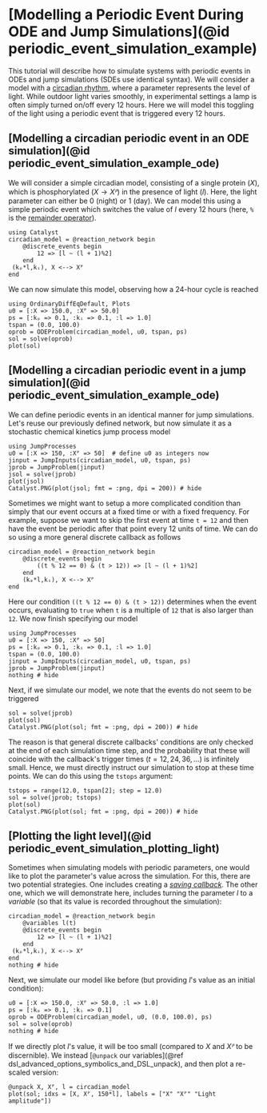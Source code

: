 # [Modelling a Periodic Event During ODE and Jump Simulations](@id periodic_event_simulation_example)
This tutorial will describe how to simulate systems with periodic events in ODEs and jump simulations (SDEs use identical syntax). We will consider a model with a [circadian rhythm](https://en.wikipedia.org/wiki/Circadian_rhythm), where a parameter represents the level of light. While outdoor light varies smoothly, in experimental settings a lamp is often simply turned on/off every 12 hours. Here we will model this toggling of the light using a periodic event that is triggered every 12 hours.

## [Modelling a circadian periodic event in an ODE simulation](@id periodic_event_simulation_example_ode)
We will consider a simple circadian model, consisting of a single protein ($X$), which is phosphorylated ($X \to Xᴾ$) in the presence of light ($l$). Here, the light parameter can either be $0$ (night) or $1$ (day). We can model this using a simple periodic event which switches the value of $l$ every 12 hours (here, `%` is the [remainder operator](https://docs.julialang.org/en/v1/manual/mathematical-operations/#Arithmetic-Operators)).
```@example periodic_event_example
using Catalyst
circadian_model = @reaction_network begin
    @discrete_events begin
        12 => [l ~ (l + 1)%2]
    end
 (kₚ*l,kᵢ), X <--> Xᴾ
end
```
We can now simulate this model, observing how a 24-hour cycle is reached
```@example periodic_event_example
using OrdinaryDiffEqDefault, Plots
u0 = [:X => 150.0, :Xᴾ => 50.0]
ps = [:kₚ => 0.1, :kᵢ => 0.1, :l => 1.0]
tspan = (0.0, 100.0)
oprob = ODEProblem(circadian_model, u0, tspan, ps)
sol = solve(oprob)
plot(sol)
```

## [Modelling a circadian periodic event in a jump simulation](@id periodic_event_simulation_example_ode)
We can define periodic events in an identical manner for jump simulations. Let's
reuse our previously defined network, but now simulate it as a stochastic
chemical kinetics jump process model
```@example periodic_event_example
using JumpProcesses
u0 = [:X => 150, :Xᴾ => 50]  # define u0 as integers now
jinput = JumpInputs(circadian_model, u0, tspan, ps)
jprob = JumpProblem(jinput)
jsol = solve(jprob)
plot(jsol)
Catalyst.PNG(plot(jsol; fmt = :png, dpi = 200)) # hide
```

Sometimes we might want to setup a more complicated condition than simply that
our event occurs at a fixed time or with a fixed frequency. For example, suppose
we want to skip the first event at time `t = 12` and then have the event be
periodic after that point every 12 units of time. We can do so using a more
general discrete callback as follows
```@example periodic_event_example
circadian_model = @reaction_network begin
    @discrete_events begin
        ((t % 12 == 0) & (t > 12)) => [l ~ (l + 1)%2]
    end
    (kₚ*l,kᵢ), X <--> Xᴾ
end
```
Here our condition `((t % 12 == 0) & (t > 12))` determines when the event
occurs, evaluating to `true` when `t` is a multiple of `12` that is also larger
than `12`. We now finish specifying our model
```@example periodic_event_example
using JumpProcesses
u0 = [:X => 150, :Xᴾ => 50]
ps = [:kₚ => 0.1, :kᵢ => 0.1, :l => 1.0]
tspan = (0.0, 100.0)
jinput = JumpInputs(circadian_model, u0, tspan, ps)
jprob = JumpProblem(jinput)
nothing # hide
```
Next, if we simulate our model, we note that the events do not seem to be
triggered
```@example periodic_event_example
sol = solve(jprob)
plot(sol)
Catalyst.PNG(plot(sol; fmt = :png, dpi = 200)) # hide
```
The reason is that general discrete callbacks' conditions are only checked at
the end of each simulation time step, and the probability that these will
coincide with the callback's trigger times ($t = 12, 24, 36, ...$) is infinitely
small. Hence, we must directly instruct our simulation to stop at these time
points. We can do this using the `tstops` argument:
```@example periodic_event_example
tstops = range(12.0, tspan[2]; step = 12.0)
sol = solve(jprob; tstops)
plot(sol)
Catalyst.PNG(plot(sol; fmt = :png, dpi = 200)) # hide
```

## [Plotting the light level](@id periodic_event_simulation_plotting_light)
Sometimes when simulating models with periodic parameters, one would like to plot the parameter's value across the simulation. For this, there are two potential strategies. One includes creating a [*saving callback*](https://docs.sciml.ai/DiffEqCallbacks/stable/output_saving/#DiffEqCallbacks.SavingCallback). The other one, which we will demonstrate here, includes turning the parameter $l$ to a *variable* (so that its value is recorded throughout the simulation):
```@example periodic_event_example
circadian_model = @reaction_network begin
    @variables l(t)
    @discrete_events begin
        12 => [l ~ (l + 1)%2]
    end
 (kₚ*l,kᵢ), X <--> Xᴾ
end
nothing # hide
```
Next, we simulate our model like before (but providing $l$'s value as an initial condition):
```@example periodic_event_example
u0 = [:X => 150.0, :Xᴾ => 50.0, :l => 1.0]
ps = [:kₚ => 0.1, :kᵢ => 0.1]
oprob = ODEProblem(circadian_model, u0, (0.0, 100.0), ps)
sol = solve(oprob)
nothing # hide
```
If we directly plot $l$'s value, it will be too small (compared to $X$ and $Xᴾ$ to be discernible). We instead [`@unpack` our variables](@ref dsl_advanced_options_symbolics_and_DSL_unpack), and then plot a re-scaled version:
```@example periodic_event_example
@unpack X, Xᴾ, l = circadian_model
plot(sol; idxs = [X, Xᴾ, 150*l], labels = ["X" "Xᴾ" "Light amplitude"])
```
